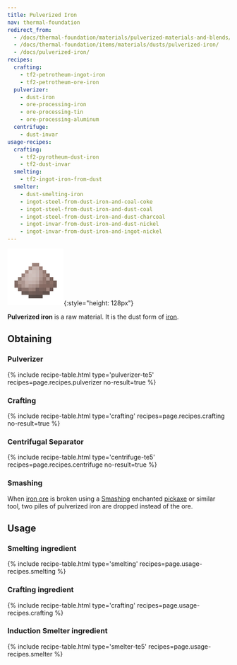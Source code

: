 ```yaml
---
title: Pulverized Iron
nav: thermal-foundation
redirect_from:
  - /docs/thermal-foundation/materials/pulverized-materials-and-blends/
  - /docs/thermal-foundation/items/materials/dusts/pulverized-iron/
  - /docs/pulverized-iron/
recipes:
  crafting:
    - tf2-petrotheum-ingot-iron
    - tf2-petrotheum-ore-iron
  pulverizer:
    - dust-iron
    - ore-processing-iron
    - ore-processing-tin
    - ore-processing-aluminum
  centrifuge:
    - dust-invar
usage-recipes:
  crafting:
    - tf2-pyrotheum-dust-iron
    - tf2-dust-invar
  smelting:
    - tf2-ingot-iron-from-dust
  smelter:
    - dust-smelting-iron
    - ingot-steel-from-dust-iron-and-coal-coke
    - ingot-steel-from-dust-iron-and-dust-coal
    - ingot-steel-from-dust-iron-and-dust-charcoal
    - ingot-invar-from-dust-iron-and-dust-nickel
    - ingot-invar-from-dust-iron-and-ingot-nickel
---
```


![Pulverized iron](/assets/images/thermal-foundation/dust-iron.png){:style="height: 128px"}


**Pulverized iron** is a raw material. It is the dust form of
[iron](https://minecraft.gamepedia.com/Iron_Ingot).


Obtaining
---------

### Pulverizer
{% include recipe-table.html type='pulverizer-te5' recipes=page.recipes.pulverizer no-result=true %}

### Crafting
{% include recipe-table.html type='crafting' recipes=page.recipes.crafting no-result=true %}

### Centrifugal Separator
{% include recipe-table.html type='centrifuge-te5' recipes=page.recipes.centrifuge no-result=true %}

### Smashing
When [iron ore](https://minecraft.gamepedia.com/Iron_Ore) is broken using a
[Smashing](/docs/cofh-core-4/smashing/) enchanted
[pickaxe](https://minecraft.gamepedia.com/Pickaxe) or similar tool, two piles of
pulverized iron are dropped instead of the ore.


Usage
-----

### Smelting ingredient
{% include recipe-table.html type='smelting' recipes=page.usage-recipes.smelting %}

### Crafting ingredient
{% include recipe-table.html type='crafting' recipes=page.usage-recipes.crafting %}

### Induction Smelter ingredient
{% include recipe-table.html type='smelter-te5' recipes=page.usage-recipes.smelter %}
